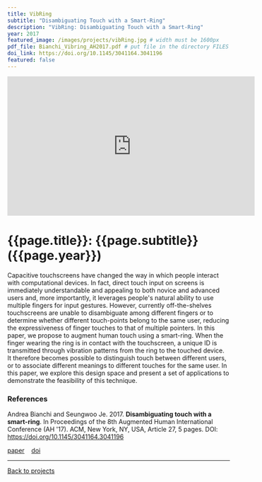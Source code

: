 ```yaml
---
title: VibRing
subtitle: "Disambiguating Touch with a Smart-Ring"
description: "VibRing: Disambiguating Touch with a Smart-Ring"
year: 2017
featured_image: /images/projects/vibRing.jpg # width must be 1600px	
pdf_file: Bianchi_Vibring_AH2017.pdf # put file in the directory FILES
doi_link: https://doi.org/10.1145/3041164.3041196
featured: false
---
```


<!-- 
<div class="gallery" data-columns="1">
	<img src="/images/projects/example.jpg">
	<img src="/images/projects/example.jpg">
	<img src="/images/projects/example.jpg">
</div>
 -->

<iframe width="560" height="315" src="https://www.youtube.com/embed/rwC8DR7krq8" frameborder="0" allow="accelerometer; autoplay; encrypted-media; gyroscope; picture-in-picture" allowfullscreen></iframe>


<!-- DO NOT CHANGE MANUALLY -->
# {{page.title}}: {{page.subtitle}} ({{page.year}})

Capacitive touchscreens have changed the way in which people interact with computational devices. In fact, direct touch input on screens is immediately understandable and appealing to both novice and advanced users and, more importantly, it leverages people's natural ability to use multiple fingers for input gestures. However, currently off-the-shelves touchscreens are unable to disambiguate among different fingers or to determine whether different touch-points belong to the same user, reducing the expressiveness of finger touches to that of multiple pointers. In this paper, we propose to augment human touch using a smart-ring. When the finger wearing the ring is in contact with the touchscreen, a unique ID is transmitted through vibration patterns from the ring to the touched device. It therefore becomes possible to distinguish touch between different users, or to associate different meanings to different touches for the same user. In this paper, we explore this design space and present a set of applications to demonstrate the feasibility of this technique.


### References

Andrea Bianchi and Seungwoo Je. 2017. **Disambiguating touch with a smart-ring**. In Proceedings of the 8th Augmented Human International Conference (AH '17). ACM, New York, NY, USA, Article 27, 5 pages. DOI: https://doi.org/10.1145/3041164.3041196

<!-- DO NOT CHANGE MANUALLY -->
<a href="{{ site.url }}/files/{{ page.year }}/{{ page.pdf_file }}" target="_blank">paper</a>&nbsp;&nbsp;&nbsp;
<a href="{{ page.doi_link }}" target="_blank">doi</a>

--- 

<a href="/index.html" class="button button--large">Back to projects</a>